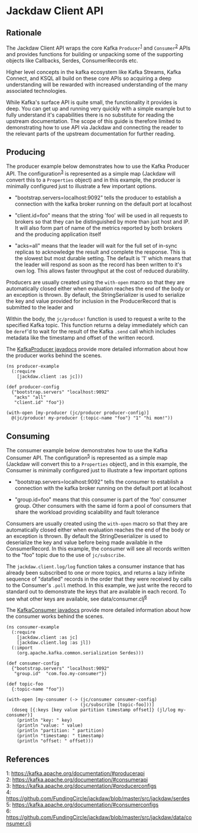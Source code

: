 # Jackdaw Client API

## Rationale

The Jackdaw Client API wraps the core Kafka `Producer`<sup>[1](#producerapi)</sup> and
`Consumer`<sup>[2](#consumerapi)</sup> APIs and provides functions for building or
unpacking some of the supporting objects like Callbacks, Serdes, ConsumerRecords etc.

Higher level concepts in the kafka ecosystem like Kafka Streams, Kafka Connect, and KSQL all
build on these core APIs so acquiring a deep understanding will be rewarded with increased
understanding of the many associated technologies.

While Kafka's surface API is quite small, the functionality it provides is deep. You
can get up and running very quickly with a simple example but to fully understand it's
capabilities there is no substitute for reading the upstream documentation. The
scope of this guide is therefore limited to demonstrating how to use API via Jackdaw
and connecting the reader to the relevant parts of the upstream documentation for
further reading.

## Producing

The producer example below demonstrates how to use the Kafka Producer API. The configuration<sup>[3](#producerconfig)</sup>
is represented as a simple map (Jackdaw will convert this to a `Properties` object) and in
this example, the producer is minimally configured just to illustrate a few
important options.

 * "bootstrap.servers=localhost:9092" tells the producer to establish a connection with
   the kafka broker running on the default port at localhost

 * "client.id=foo" means that the string 'foo' will be used in all requests to brokers so
   that they can be distinguished by more than just host and IP. It will also form part of
   name of the metrics reported by both brokers and the producing application itself

 * "acks=all" means that the leader will wait for the full set of in-sync replicas to
   acknowledge the result and complete the response. This is the slowest but most durable
   setting. The default is '1' which means that the leader will respond as soon as the record
   has been written to it's own log. This allows faster throughput at the cost of reduced
   durability.

Producers are usually created using the `with-open` macro so that they are automatically
closed either when evaluation reaches the end of the body or an exception is thrown. By
default, the StringSerializer is used to serialize the key and value provided for inclusion
in the ProducerRecord that is submitted to the leader and

Within the body, the `jc/produce!` function is used to request a write to the specified
Kafka topic. This function returns a delay immediately which can be `deref`'d to wait
for the result of the Kafka `.send` call which includes metadata like the timestamp
and offset of the written record.

The [KafkaProducer javadocs](https://kafka.apache.org/20/javadoc/org/apache/kafka/clients/producer/KafkaProducer.html)
provide more detailed information about how the producer works behind the scenes.


```
(ns producer-example
  (:require
    [jackdaw.client :as jc]))

(def producer-config
  {"bootstrap.servers" "localhost:9092"
   "acks" "all"
   "client.id" "foo"})

(with-open [my-producer (jc/producer producer-config)]
  @(jc/produce! my-producer {:topic-name "foo"} "1" "hi mom!"))
```

## Consuming

The consumer example below demonstrates how to use the Kafka Consumer API. The configuration<sup>[5](#consumerconfig)</sup>
is represented as a simple map (Jackdaw will convert this to a `Properties` object), and in
this example, the Consumer is minimally configured just to illustrate a few important options

 * "bootstrap.servers=localhost:9092" tells the consumer to establish a connection with
   the kafka broker running on the default port at localhost

 * "group.id=foo" means that this consumer is part of the 'foo' consumer group. Other consumers
   with the same id form a pool of consumers that share the workload providing scalability and
   fault tolerance

Consumers are usually created using the `with-open` macro so that they are automatically
closed either when evaluation reaches the end of the body or an exception is thrown. By default
the StringDeserializer is used to deserialize the key and value before being made available
in the ConsumerRecord. In this example, the consumer will see all records written to the "foo"
topic due to the use of `jc/subscribe`.

The `jackdaw.client.log/log` function takes a consumer instance that has already been subscribed
to one or more topics, and returns a lazy infinite sequence of "datafied" records in the order
that they were received by calls to the Consumer's `.poll` method. In this example, we just
write the record to standard out to demonstrate the keys that are available in each record. To
see what other keys are available, see data/consumer.clj<sup>[6](#consumerdata)</sup>

The [KafkaConsumer javadocs](https://kafka.apache.org/20/javadoc/org/apache/kafka/clients/consumer/KafkaConsumer.html)
provide more detailed information about how the consumer works behind the scenes.

```
(ns consumer-example
  (:require
    [jackdaw.client :as jc]
    [jackdaw.client.log :as jl])
  (:import
    (org.apache.kafka.common.serialization Serdes)))

(def consumer-config
  {"bootstrap.servers" "localhost:9092"
   "group.id"  "com.foo.my-consumer"})

(def topic-foo
  {:topic-name "foo"})

(with-open [my-consumer (-> (jc/consumer consumer-config)
                            (jc/subscribe [topic-foo]))]
  (doseq [{:keys [key value partition timestamp offset]} (jl/log my-consumer)]
    (println "key: " key)
    (println "value: " value)
    (println "partition: " partition)
    (println "timestamp: " timestamp)
    (println "offset: " offset)))
```

## References

 <a name="producerapi">1</a>: https://kafka.apache.org/documentation/#producerapi <br />
 <a name="consumerapi">2</a>: https://kafka.apache.org/documentation/#consumerapi <br />
 <a name="producerconfig">3</a>: https://kafka.apache.org/documentation/#producerconfigs <br />
 <a name="serdesdirectory">4</a>: https://github.com/FundingCircle/jackdaw/blob/master/src/jackdaw/serdes <br />
 <a name="consumerconfig">5</a>: https://kafka.apache.org/documentation/#consumerconfigs <br />
 <a name="consumerdata">6</a>: https://github.com/FundingCircle/jackdaw/blob/master/src/jackdaw/data/consumer.clj
